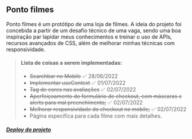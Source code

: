 ## Ponto filmes

Ponto filmes é um protótipo de uma loja de filmes. A ideia do projeto foi concebida a partir de um desafio técnico de uma vaga, sendo uma boa inspiração par lapidar meus conhecimentos e treinar o uso de APIs, recursos avançados de CSS, além de melhorar minhas técnicas com responsividade.

> #### Lista de coisas a serem implementadas:
>
> - ~~Searchbar no Mobile~~ ✅ 28/06/2022
> - ~~Implementar useContext~~ ✅ 01/07/2022
> - ~~Tag de cores nas avaliações~~ ✅ 02/07/2022
> - ~~Aperfeiçoamento do formulário de checkout, com máscaras e alerts para mal preenchimento;~~ ✅ 02/07/2022
> - ~~Melhorar responsividade do checkout no mobile;~~ ✅ 02/07/2022
> - Página específica para cada filme com mais detalhes.

##### [Deploy do projeto](https://pontofilmes.netlify.app/)
